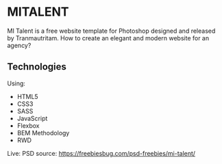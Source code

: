 # MITALENT
MI Talent is a free website template for Photoshop designed and released by Tranmautritam. 
How to create an elegant and modern website for an agency?  

## Technologies
Using:

* HTML5
* CSS3
* SASS
* JavaScript
* Flexbox
* BEM Methodology
* RWD

Live: 
PSD source: https://freebiesbug.com/psd-freebies/mi-talent/

